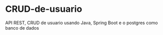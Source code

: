 # CRUD-de-usuario
API REST, CRUD de usuario usando Java, Spring Boot e o postgres como banco de dados
